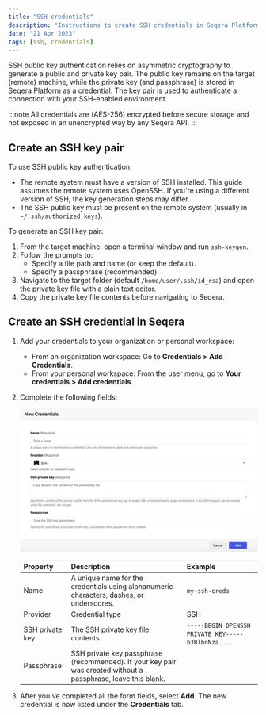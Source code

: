 ```yaml
---
title: "SSH credentials"
description: "Instructions to create SSH credentials in Seqera Platform."
date: "21 Apr 2023"
tags: [ssh, credentials]
---
```


SSH public key authentication relies on asymmetric cryptography to generate a public and private key pair. The public key remains on the target (remote) machine, while the private key (and passphrase) is stored in Seqera Platform as a credential. The key pair is used to authenticate a connection with your SSH-enabled environment.

:::note
All credentials are (AES-256) encrypted before secure storage and not exposed in an unencrypted way by any Seqera API.
:::

## Create an SSH key pair

To use SSH public key authentication:

- The remote system must have a version of SSH installed. This guide assumes the remote system uses OpenSSH. If you're using a different version of SSH, the key generation steps may differ.
- The SSH public key must be present on the remote system (usually in `~/.ssh/authorized_keys`).

To generate an SSH key pair:

1.  From the target machine, open a terminal window and run `ssh-keygen`.
2.  Follow the prompts to:
    - Specify a file path and name (or keep the default).
    - Specify a passphrase (recommended).
3. Navigate to the target folder (default `/home/user/.ssh/id_rsa`) and open the private key file with a plain text editor.
4. Copy the private key file contents before navigating to Seqera.

## Create an SSH credential in Seqera

1.  Add your credentials to your organization or personal workspace:
    - From an organization workspace: Go to **Credentials > Add Credentials**.
    - From your personal workspace: From the user menu, go to **Your credentials > Add credentials**.

2.  Complete the following fields:

    ![](./_images/ssh_credential.png)

    | Property        | Description                                                                                                    | Example                                            |
    | --------------- | -------------------------------------------------------------------------------------------------------------- | -------------------------------------------------- |
    | Name            | A unique name for the credentials using alphanumeric characters, dashes, or underscores.                       | `my-ssh-creds`                                     |
    | Provider        | Credential type                                                                                                | SSH                                                |
    | SSH private key | The SSH private key file contents.                                                                             | `-----BEGIN OPENSSH PRIVATE KEY-----b3BlbnNza....` |
    | Passphrase      | SSH private key passphrase (recommended). If your key pair was created without a passphrase, leave this blank. |                                                    |

3.  After you've completed all the form fields, select **Add**. The new credential is now listed under the **Credentials** tab.

